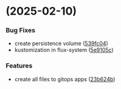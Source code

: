 #  (2025-02-10)


### Bug Fixes

* create persistence volume ([539fc04](https://github.com/pos-fiap-schepis/gitops-apps/commit/539fc04a93c63a4899a55e2615b6b7a8529dbfc8))
* kustomization in flux-system ([5e9105c](https://github.com/pos-fiap-schepis/gitops-apps/commit/5e9105cd284cad344a6882d5ddfcd53f157fe90b))


### Features

* create all files to gitops apps ([23b624b](https://github.com/pos-fiap-schepis/gitops-apps/commit/23b624becaa2599f4b40d46a094ace656f818fc2))




